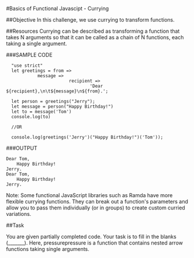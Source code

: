 #Basics of Functional Javascipt - Currying

##Objective 
In this challenge, we use currying to transform functions.

##Resources 
Currying can be described as transforming a function that takes N arguments so that it can be called as a chain of N functions, each taking a single argument.

###SAMPLE CODE

```
  "use strict"  
  let greetings = from =>   
	  		message =>   
              			recipient =>   
                          		'Dear ${recipient},\n\t${message}\n${from}.';  
  
  let person = greetings("Jerry");                   
  let message = person("Happy Birthday!")  
  let to = message('Tom')  
  console.log(to)  
  
  //OR  
  
  console.log(greetings('Jerry')("Happy Birthday!")('Tom'));  
```

###OUTPUT

```
Dear Tom,  
    Happy Birthday!  
Jerry.  
Dear Tom,  
    Happy Birthday!  
Jerry.  
```

Note: Some functional JavaScript libraries such as Ramda have more flexible currying functions. They can break out a function's parameters and allow you to pass them individually (or in groups) to create custom curried variations.

##Task

You are given partially completed code. Your task is to fill in the blanks (_______). 
Here, pressurepressure is a function that contains nested arrow functions taking single arguments.

